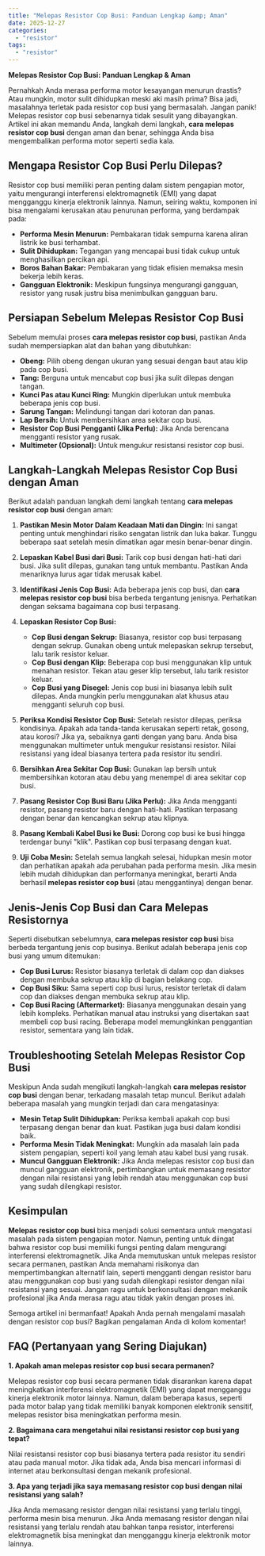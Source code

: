 ```yaml
---
title: "Melepas Resistor Cop Busi: Panduan Lengkap &amp; Aman"
date: 2025-12-27
categories: 
  - "resistor"
tags: 
  - "resistor"
---
```


**Melepas Resistor Cop Busi: Panduan Lengkap & Aman**

Pernahkah Anda merasa performa motor kesayangan menurun drastis? Atau mungkin, motor sulit dihidupkan meski aki masih prima? Bisa jadi, masalahnya terletak pada resistor cop busi yang bermasalah. Jangan panik! Melepas resistor cop busi sebenarnya tidak sesulit yang dibayangkan. Artikel ini akan memandu Anda, langkah demi langkah, **cara melepas resistor cop busi** dengan aman dan benar, sehingga Anda bisa mengembalikan performa motor seperti sedia kala.

## Mengapa Resistor Cop Busi Perlu Dilepas?

Resistor cop busi memiliki peran penting dalam sistem pengapian motor, yaitu mengurangi interferensi elektromagnetik (EMI) yang dapat mengganggu kinerja elektronik lainnya. Namun, seiring waktu, komponen ini bisa mengalami kerusakan atau penurunan performa, yang berdampak pada:

- **Performa Mesin Menurun:** Pembakaran tidak sempurna karena aliran listrik ke busi terhambat.
- **Sulit Dihidupkan:** Tegangan yang mencapai busi tidak cukup untuk menghasilkan percikan api.
- **Boros Bahan Bakar:** Pembakaran yang tidak efisien memaksa mesin bekerja lebih keras.
- **Gangguan Elektronik:** Meskipun fungsinya mengurangi gangguan, resistor yang rusak justru bisa menimbulkan gangguan baru.

## Persiapan Sebelum Melepas Resistor Cop Busi

Sebelum memulai proses **cara melepas resistor cop busi**, pastikan Anda sudah mempersiapkan alat dan bahan yang dibutuhkan:

- **Obeng:** Pilih obeng dengan ukuran yang sesuai dengan baut atau klip pada cop busi.
- **Tang:** Berguna untuk mencabut cop busi jika sulit dilepas dengan tangan.
- **Kunci Pas atau Kunci Ring:** Mungkin diperlukan untuk membuka beberapa jenis cop busi.
- **Sarung Tangan:** Melindungi tangan dari kotoran dan panas.
- **Lap Bersih:** Untuk membersihkan area sekitar cop busi.
- **Resistor Cop Busi Pengganti (Jika Perlu):** Jika Anda berencana mengganti resistor yang rusak.
- **Multimeter (Opsional):** Untuk mengukur resistansi resistor cop busi.

## Langkah-Langkah Melepas Resistor Cop Busi dengan Aman

Berikut adalah panduan langkah demi langkah tentang **cara melepas resistor cop busi** dengan aman:

1. **Pastikan Mesin Motor Dalam Keadaan Mati dan Dingin:** Ini sangat penting untuk menghindari risiko sengatan listrik dan luka bakar. Tunggu beberapa saat setelah mesin dimatikan agar mesin benar-benar dingin.
    
2. **Lepaskan Kabel Busi dari Busi:** Tarik cop busi dengan hati-hati dari busi. Jika sulit dilepas, gunakan tang untuk membantu. Pastikan Anda menariknya lurus agar tidak merusak kabel.
    
3. **Identifikasi Jenis Cop Busi:** Ada beberapa jenis cop busi, dan **cara melepas resistor cop busi** bisa berbeda tergantung jenisnya. Perhatikan dengan seksama bagaimana cop busi terpasang.
    
4. **Lepaskan Resistor Cop Busi:**
    
    - **Cop Busi dengan Sekrup:** Biasanya, resistor cop busi terpasang dengan sekrup. Gunakan obeng untuk melepaskan sekrup tersebut, lalu tarik resistor keluar.
    - **Cop Busi dengan Klip:** Beberapa cop busi menggunakan klip untuk menahan resistor. Tekan atau geser klip tersebut, lalu tarik resistor keluar.
    - **Cop Busi yang Disegel:** Jenis cop busi ini biasanya lebih sulit dilepas. Anda mungkin perlu menggunakan alat khusus atau mengganti seluruh cop busi.
5. **Periksa Kondisi Resistor Cop Busi:** Setelah resistor dilepas, periksa kondisinya. Apakah ada tanda-tanda kerusakan seperti retak, gosong, atau korosi? Jika ya, sebaiknya ganti dengan yang baru. Anda bisa menggunakan multimeter untuk mengukur resistansi resistor. Nilai resistansi yang ideal biasanya tertera pada resistor itu sendiri.
    
6. **Bersihkan Area Sekitar Cop Busi:** Gunakan lap bersih untuk membersihkan kotoran atau debu yang menempel di area sekitar cop busi.
    
7. **Pasang Resistor Cop Busi Baru (Jika Perlu):** Jika Anda mengganti resistor, pasang resistor baru dengan hati-hati. Pastikan terpasang dengan benar dan kencangkan sekrup atau klipnya.
    
8. **Pasang Kembali Kabel Busi ke Busi:** Dorong cop busi ke busi hingga terdengar bunyi "klik". Pastikan cop busi terpasang dengan kuat.
    
9. **Uji Coba Mesin:** Setelah semua langkah selesai, hidupkan mesin motor dan perhatikan apakah ada perubahan pada performa mesin. Jika mesin lebih mudah dihidupkan dan performanya meningkat, berarti Anda berhasil **melepas resistor cop busi** (atau menggantinya) dengan benar.
    

## Jenis-Jenis Cop Busi dan Cara Melepas Resistornya

Seperti disebutkan sebelumnya, **cara melepas resistor cop busi** bisa berbeda tergantung jenis cop businya. Berikut adalah beberapa jenis cop busi yang umum ditemukan:

- **Cop Busi Lurus:** Resistor biasanya terletak di dalam cop dan diakses dengan membuka sekrup atau klip di bagian belakang cop.
- **Cop Busi Siku:** Sama seperti cop busi lurus, resistor terletak di dalam cop dan diakses dengan membuka sekrup atau klip.
- **Cop Busi Racing (Aftermarket):** Biasanya menggunakan desain yang lebih kompleks. Perhatikan manual atau instruksi yang disertakan saat membeli cop busi racing. Beberapa model memungkinkan penggantian resistor, sementara yang lain tidak.

## Troubleshooting Setelah Melepas Resistor Cop Busi

Meskipun Anda sudah mengikuti langkah-langkah **cara melepas resistor cop busi** dengan benar, terkadang masalah tetap muncul. Berikut adalah beberapa masalah yang mungkin terjadi dan cara mengatasinya:

- **Mesin Tetap Sulit Dihidupkan:** Periksa kembali apakah cop busi terpasang dengan benar dan kuat. Pastikan juga busi dalam kondisi baik.
- **Performa Mesin Tidak Meningkat:** Mungkin ada masalah lain pada sistem pengapian, seperti koil yang lemah atau kabel busi yang rusak.
- **Muncul Gangguan Elektronik:** Jika Anda melepas resistor cop busi dan muncul gangguan elektronik, pertimbangkan untuk memasang resistor dengan nilai resistansi yang lebih rendah atau menggunakan cop busi yang sudah dilengkapi resistor.

## Kesimpulan

**Melepas resistor cop busi** bisa menjadi solusi sementara untuk mengatasi masalah pada sistem pengapian motor. Namun, penting untuk diingat bahwa resistor cop busi memiliki fungsi penting dalam mengurangi interferensi elektromagnetik. Jika Anda memutuskan untuk melepas resistor secara permanen, pastikan Anda memahami risikonya dan mempertimbangkan alternatif lain, seperti mengganti dengan resistor baru atau menggunakan cop busi yang sudah dilengkapi resistor dengan nilai resistansi yang sesuai. Jangan ragu untuk berkonsultasi dengan mekanik profesional jika Anda merasa ragu atau tidak yakin dengan proses ini.

Semoga artikel ini bermanfaat! Apakah Anda pernah mengalami masalah dengan resistor cop busi? Bagikan pengalaman Anda di kolom komentar!

## FAQ (Pertanyaan yang Sering Diajukan)

**1\. Apakah aman melepas resistor cop busi secara permanen?**

Melepas resistor cop busi secara permanen tidak disarankan karena dapat meningkatkan interferensi elektromagnetik (EMI) yang dapat mengganggu kinerja elektronik motor lainnya. Namun, dalam beberapa kasus, seperti pada motor balap yang tidak memiliki banyak komponen elektronik sensitif, melepas resistor bisa meningkatkan performa mesin.

**2\. Bagaimana cara mengetahui nilai resistansi resistor cop busi yang tepat?**

Nilai resistansi resistor cop busi biasanya tertera pada resistor itu sendiri atau pada manual motor. Jika tidak ada, Anda bisa mencari informasi di internet atau berkonsultasi dengan mekanik profesional.

**3\. Apa yang terjadi jika saya memasang resistor cop busi dengan nilai resistansi yang salah?**

Jika Anda memasang resistor dengan nilai resistansi yang terlalu tinggi, performa mesin bisa menurun. Jika Anda memasang resistor dengan nilai resistansi yang terlalu rendah atau bahkan tanpa resistor, interferensi elektromagnetik bisa meningkat dan mengganggu kinerja elektronik motor lainnya.
